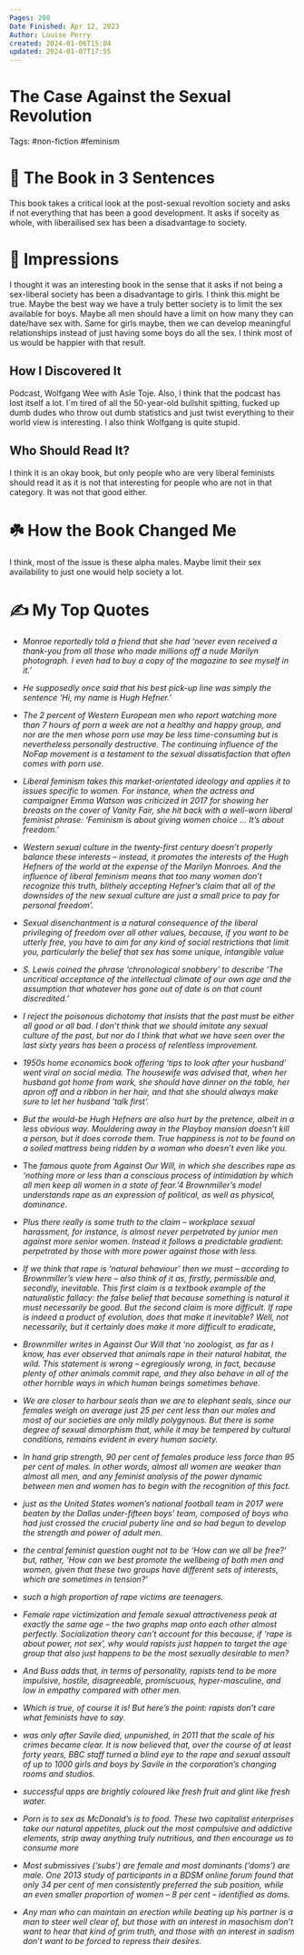 ```yaml
---
Pages: 200
Date Finished: Apr 12, 2023
Author: Louise Perry
created: 2024-01-06T15:04
updated: 2024-01-07T17:55
---
```

# The Case Against the Sexual Revolution

Tags: #non-fiction #feminism 
# 🚀 The Book in 3 Sentences
This book takes a critical look at the post-sexual revoltion society and asks if not everything that has been a good development. It asks if soceity as whole, with liberailised sex has been a disadvantage to society. 

# 🎨 Impressions
I thought it was an interesting book in the sense that it asks if not being a sex-liberal society has been a disadvantage to girls. I think this might be true. Maybe the best way we have a truly better society is to limit the sex available for boys. Maybe all men should have a limit on how many they can date/have sex with. Same for girls maybe, then we can develop meaningful relationships instead of just having some boys do all the sex. I think most of us would be happier with that result. 

## How I Discovered It

Podcast, Wolfgang Wee with Asle Toje. Also, I think that the podcast has lost itself a lot. I´m tired of all the 50-year-old bullshit spitting, fucked up dumb dudes who throw out dumb statistics and just twist everything to their world view is interesting. I also think Wolfgang is quite stupid. 
## Who Should Read It?

I think it is an okay book, but only people who are very liberal feminists should read it as it is not that interesting for people who are not in that category. It was not that good either. 
# ☘️ How the Book Changed Me
I think, most of the issue is these alpha males.  Maybe limit their sex availability to just one would help society a lot. 

# ✍️ My Top  Quotes

- *Monroe reportedly told a friend that she had ‘never even received a thank-you from all those who made millions off a nude Marilyn photograph. I even had to buy a copy of the magazine to see myself in it.’* 
 
- *He supposedly once said that his best pick-up line was simply the sentence ‘Hi, my name is Hugh Hefner.’* 
 
- *The 2 percent of Western European men who report watching more than 7 hours of porn a week are not a healthy and happy group, and nor are the men whose porn use may be less time-consuming but is nevertheless personally destructive. The continuing influence of the NoFap movement is a testament to the sexual dissatisfaction that often comes with porn use.* 
 
- *Liberal feminism takes this market-orientated ideology and applies it to issues specific to women. For instance, when the actress and campaigner Emma Watson was criticized in 2017 for showing her breasts on the cover of Vanity Fair, she hit back with a well-worn liberal feminist phrase: ‘Feminism is about giving women choice … It’s about freedom.’* 
 
- *Western sexual culture in the twenty-first century doesn’t properly balance these interests – instead, it promotes the interests of the Hugh Hefners of the world at the expense of the Marilyn Monroes. And the influence of liberal feminism means that too many women don’t recognize this truth, blithely accepting Hefner’s claim that all of the downsides of the new sexual culture are just a small price to pay for personal freedom’.* 
 
- *Sexual disenchantment is a natural consequence of the liberal privileging of freedom over all other values, because, if you want to be utterly free, you have to aim for any kind of social restrictions that limit you, particularly the belief that sex has some unique, intangible value* 
 
- *S. Lewis coined the phrase ‘chronological snobbery’ to describe ‘The uncritical acceptance of the intellectual climate of our own age and the assumption that whatever has gone out of date is on that count discredited.’* 
 
- *I reject the poisonous dichotomy that insists that the past must be either all good or all bad. I don’t think that we should imitate any sexual culture of the past, but nor do I think that what we have seen over the last sixty years has been a process of relentless improvement.* 
 
- *1950s home economics book offering ‘tips to look after your husband’ went viral on social media. The housewife was advised that, when her husband got home from work, she should have dinner on the table, her apron off and a ribbon in her hair, and that she should always make sure to let her husband ‘talk first’.* 
 
- *But the would-be Hugh Hefners are also hurt by the pretence, albeit in a less obvious way. Mouldering away in the Playboy mansion doesn’t kill a person, but it does corrode them. True happiness is not to be found on a soiled mattress being ridden by a woman who doesn’t even like you.* 
 
 
- The *famous quote from Against Our Will, in which she describes rape as ‘nothing more or less than a conscious process of intimidation by which all men keep all women in a state of fear.’4 Brownmiller’s model understands rape as an expression of political, as well as physical, dominance.* 
 
- *Plus there really is some truth to the claim – workplace sexual harassment, for instance, is almost never perpetrated by junior men against more senior women. Instead it follows a predictable gradient: perpetrated by those with more power against those with less.* 
 
- *If we think that rape is ‘natural behaviour’ then we must – according to Brownmiller’s view here – also think of it as, firstly, permissible and, secondly, inevitable. This first claim is a textbook example of the naturalistic fallacy: the false belief that because something is natural it must necessarily be good. But the second claim is more difficult. If rape is indeed a product of evolution, does that make it inevitable? Well, not necessarily, but it certainly does make it more difficult to eradicate,* 
 
- *Brownmiller writes in Against Our Will that ‘no zoologist, as far as I know, has ever observed that animals rape in their natural habitat, the wild. This statement is wrong – egregiously wrong, in fact, because plenty of other animals commit rape, and they also behave in all of the other horrible ways in which human beings sometimes behave.* 
 
- *We are closer to harbour seals than we are to elephant seals, since our females weigh on average just 25 per cent less than our males and most of our societies are only mildly polygynous. But there is some degree of sexual dimorphism that, while it may be tempered by cultural conditions, remains evident in every human society.* 
 
- *In hand grip strength, 90 per cent of females produce less force than 95 per cent of males. In other words, almost all women are weaker than almost all men, and any feminist analysis of the power dynamic between men and women has to begin with the recognition of this fact.* 
 
- *just as the United States women’s national football team in 2017 were beaten by the Dallas under-fifteen boys’ team, composed of boys who had just crossed the crucial puberty line and so had begun to develop the strength and power of adult men.* 
 
- *the central feminist question ought not to be ‘How can we all be free?’ but, rather, ‘How can we best promote the wellbeing of both men and women, given that these two groups have different sets of interests, which are sometimes in tension?’* 
 
- *such a high proportion of rape victims are teenagers.* 
 
- *Female rape victimization and female sexual attractiveness peak at exactly the same age – the two graphs map onto each other almost perfectly. Socialization theory can’t account for this because, if ‘rape is about power, not sex’, why would rapists just happen to target the age group that also just happens to be the most sexually desirable to men?* 
 
- *And Buss adds that, in terms of personality, rapists tend to be more impulsive, hostile, disagreeable, promiscuous, hyper-masculine, and low in empathy compared with other men.* 
 
- *Which is true, of course it is! But here’s the point: rapists don’t care what feminists have to say.* 
 
- *was only after Savile died, unpunished, in 2011 that the scale of his crimes became clear. It is now believed that, over the course of at least forty years, BBC staff turned a blind eye to the rape and sexual assault of up to 1000 girls and boys by Savile in the corporation’s changing rooms and studios.* 
 
- *successful apps are brightly coloured like fresh fruit and glint like fresh water.* 
 
- *Porn is to sex as McDonald’s is to food. These two capitalist enterprises take our natural appetites, pluck out the most compulsive and addictive elements, strip away anything truly nutritious, and then encourage us to consume more* 
 
- *Most submissives (‘subs’) are female and most dominants (‘doms’) are male. One 2013 study of participants in a BDSM online forum found that only 34 per cent of men consistently preferred the sub position, while an even smaller proportion of women – 8 per cent – identified as doms.* 
 
- *Any man who can maintain an erection while beating up his partner is a man to steer well clear of, but those with an interest in masochism don’t want to hear that kind of grim truth, and those with an interest in sadism don’t want to be forced to repress their desires.* 
 
